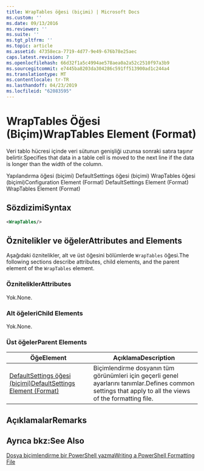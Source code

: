 ```yaml
---
title: WrapTables öğesi (biçimi) | Microsoft Docs
ms.custom: ''
ms.date: 09/13/2016
ms.reviewer: ''
ms.suite: ''
ms.tgt_pltfrm: ''
ms.topic: article
ms.assetid: 47358eca-7719-4d77-9e49-676b78e25aec
caps.latest.revision: 7
ms.openlocfilehash: 66d32f1a5c4994ae578aea0a2a52c2510f97a3b9
ms.sourcegitcommit: e7445ba8203da304286c591ff513900ad1c244a4
ms.translationtype: MT
ms.contentlocale: tr-TR
ms.lasthandoff: 04/23/2019
ms.locfileid: "62083595"
---
```

# <a name="wraptables-element-format"></a><span data-ttu-id="4ad01-102">WrapTables Öğesi (Biçim)</span><span class="sxs-lookup"><span data-stu-id="4ad01-102">WrapTables Element (Format)</span></span>

<span data-ttu-id="4ad01-103">Veri tablo hücresi içinde veri sütunun genişliği uzunsa sonraki satıra taşınır belirtir.</span><span class="sxs-lookup"><span data-stu-id="4ad01-103">Specifies that data in a table cell is moved to the next line if the data is longer than the width of the column.</span></span>

<span data-ttu-id="4ad01-104">Yapılandırma öğesi (biçimi) DefaultSettings öğesi (biçimi) WrapTables öğesi (biçimi)</span><span class="sxs-lookup"><span data-stu-id="4ad01-104">Configuration Element (Format) DefaultSettings Element (Format) WrapTables Element (Format)</span></span>

## <a name="syntax"></a><span data-ttu-id="4ad01-105">Sözdizimi</span><span class="sxs-lookup"><span data-stu-id="4ad01-105">Syntax</span></span>

```xml
<WrapTables/>
```

## <a name="attributes-and-elements"></a><span data-ttu-id="4ad01-106">Öznitelikler ve öğeler</span><span class="sxs-lookup"><span data-stu-id="4ad01-106">Attributes and Elements</span></span>

<span data-ttu-id="4ad01-107">Aşağıdaki öznitelikler, alt ve üst öğesini bölümlerde `WrapTables` öğesi.</span><span class="sxs-lookup"><span data-stu-id="4ad01-107">The following sections describe attributes, child elements, and the parent element of the `WrapTables` element.</span></span>

### <a name="attributes"></a><span data-ttu-id="4ad01-108">Öznitelikler</span><span class="sxs-lookup"><span data-stu-id="4ad01-108">Attributes</span></span>

<span data-ttu-id="4ad01-109">Yok.</span><span class="sxs-lookup"><span data-stu-id="4ad01-109">None.</span></span>

### <a name="child-elements"></a><span data-ttu-id="4ad01-110">Alt öğeleri</span><span class="sxs-lookup"><span data-stu-id="4ad01-110">Child Elements</span></span>

<span data-ttu-id="4ad01-111">Yok.</span><span class="sxs-lookup"><span data-stu-id="4ad01-111">None.</span></span>

### <a name="parent-elements"></a><span data-ttu-id="4ad01-112">Üst öğeler</span><span class="sxs-lookup"><span data-stu-id="4ad01-112">Parent Elements</span></span>

|<span data-ttu-id="4ad01-113">Öğe</span><span class="sxs-lookup"><span data-stu-id="4ad01-113">Element</span></span>|<span data-ttu-id="4ad01-114">Açıklama</span><span class="sxs-lookup"><span data-stu-id="4ad01-114">Description</span></span>|
|-------------|-----------------|
|[<span data-ttu-id="4ad01-115">DefaultSettings öğesi (biçimi)</span><span class="sxs-lookup"><span data-stu-id="4ad01-115">DefaultSettings Element (Format)</span></span>](./defaultsettings-element-format.md)|<span data-ttu-id="4ad01-116">Biçimlendirme dosyanın tüm görünümleri için geçerli genel ayarlarını tanımlar.</span><span class="sxs-lookup"><span data-stu-id="4ad01-116">Defines common settings that apply to all the views of the formatting file.</span></span>|

## <a name="remarks"></a><span data-ttu-id="4ad01-117">Açıklamalar</span><span class="sxs-lookup"><span data-stu-id="4ad01-117">Remarks</span></span>

## <a name="see-also"></a><span data-ttu-id="4ad01-118">Ayrıca bkz:</span><span class="sxs-lookup"><span data-stu-id="4ad01-118">See Also</span></span>

[<span data-ttu-id="4ad01-119">Dosya biçimlendirme bir PowerShell yazma</span><span class="sxs-lookup"><span data-stu-id="4ad01-119">Writing a PowerShell Formatting File</span></span>](./writing-a-powershell-formatting-file.md)
